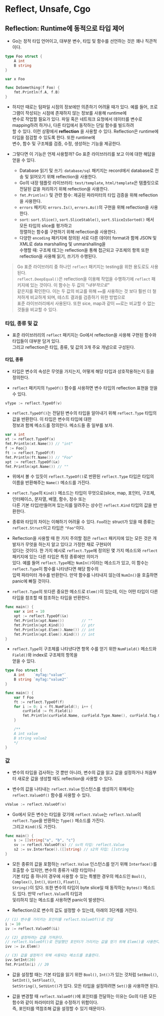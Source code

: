 # Reflect, Unsafe, Cgo

## Reflection: Runtime에 동적으로 타입 제어

- Go는 정적 타입 언어이고, 대부분 변수, 타입 및 함수를 선언하는 것은 꽤나 직관적이다.

```go
type Foo struct {
	A int
	B string
}

var x Foo

func DoSomething(f Foo) {
	fmt.Println(f.A, f.B)
}
```

- 하지만 때로는 텀파일 시점의 정보에만 의존하기 어려울 때가 있다. 예를 들어, 프로그램이 작성되는 시점에 존재하지 않는 정보를 사용해 runtime에  
  변수로 작업할 필요가 있다. 파일 혹은 네트워크 요청에서 데이터를 변수로 mapping하려 하거나, 다른 타입에서 동작하는 단일 함수를 빌드하려  
  할 수 있다. 이런 상황에서 **reflection** 을 사용할 수 있다. Reflection은 runtime에 타입을 점검할 수 있도록 한다. 또한 runtime에  
  변수, 함수 및 구조체를 검증, 수정, 생성하는 기능을 제공한다.

- 그렇다면 이 기능은 언제 사용할까? Go 표준 라이브러리를 보고 이에 대한 해답을 얻을 수 있다.

  - Database 읽기 및 쓰기: `database/sql` 패키지는 record에서 database로 전송 및 읽어오기 위해 reflection을 사용한다.
  - Go의 내장 템플릿 라이브러리: `test/template`, `html/template`은 템플릿으로 전달된 값을 처리하기 위해 reflection을 사용한다.
  - `fmt.Println()` 및 관련 함수: 제공된 파라미터의 타입 검증을 위해 reflection을 사용한다.
  - `errors` 패키지: `errors.Is()`, `errors.As()`의 구현을 위해 reflection을 사용한다.
  - `sort`: `sort.Slice()`, `sort.SliceStable()`, `sort.SliceIsSorted()` 에서 모든 타입의 slice를 평가하고  
    정렬하는 함수를 구현하기 위해 reflection을 사용한다.
  - 다양한 `encoding` 패키지에 정의된 서로 다른 데이터 format과 함께 JSON 및 XML로 data marshalling 및 unmarshalling을  
    수행할 때: 구조체 태그는 reflection을 통해 접근되고 구조체의 항목 또한 reflection을 사용해 읽기, 쓰기가 수행된다.

> Go 표준 라이브러리 중 하나인 `reflect` 패키지는 testing을 위한 용도로도 사용된다.  
> `reflect.DeepEqual()`은 reflection을 이용해 작업을 수행하기에 `reflect` 패키지에 있는 것이다. 이 함수는 두 값이 _"내부적으로"_  
> 같은지를 확인한다. 이는 두 값의 비교를 위해 `==`를 사용하는 것 보다 훨씬 더 철저하게 비교하게 되며, 테스트 결과를 검증하기 위한 방법으로  
> 표준 라이브러리에서 사용된다. 또한 sice, map과 같이 `==`로는 비교할 수 없는 것들을 비교할 수 있다.

### 타입, 종류 및 값

- 표준 라이브러리의 `reflect` 패키지는 Go에서 reflection을 사용해 구현된 함수와 타입들이 대부분 담겨 있다.  
  그리고 reflection은 타입, 종류, 및 값의 3개 주요 개념으로 구성된다.

#### 타입, 종류

- 타입은 변수의 속성은 무엇을 가지는지, 어떻게 해당 타입과 상호작용하는지 등을 정의한다.

- `reflect` 패키지의 `TypeOf()` 함수를 사용하면 변수 타입의 reflection 표현을 얻을 수 있다.

```go
vType := reflect.TypeOf(v)
```

- `reflect.TypeOf()`는 전달된 변수의 타입을 알아내기 위해 `reflect.Type` 타입의 값을 반환한다. 이 타입은 변수의 타입에 대한  
  정보과 함께 메소드를 정의한다. 메소드들 중 일부를 보자.

```go
var x int
xt := reflect.TypeOf(x)
fmt.Println(xt.Name()) // "int"
f := Foo{}
ft := reflect.TypeOf(f)
fmt.Println(ft.Name()) // "Foo"
xpt := reflect.TypeOf(&x)
fmt.Println(xpt.Name()) // ""
```

- 위에서 볼 수 있듯이 `reflect.TypeOf()`로 반환된 `reflect.Type` 타입은 타입의 이름을 반환해주는 `Name()` 메소드를 가진다.

- `reflect.Type`의 `Kind()` 메소드는 타입이 무엇으로(slice, map, 포인터, 구조체, 인터페이스, 문자열, 배열, 함수, 정수 또는  
  다른 기본 타입)만들어져 있는지를 알려주는 상수인 `reflect.Kind` 타입의 값을 반환한다.

- 종류와 타입의 차이는 이해하기 어려울 수 있다. `Foo`라는 struct가 있을 때 종류는 `reflect.Struct`이고 타입은 `"Foo"`이다.

- Reflection을 사용할 때 한 가지 주의할 점은 `reflect` 패키지에 있는 모든 것은 개발자가 무엇을 하는지 알고 있다고 가정한 채로 구현되어  
  있다는 것이다. 한 가지 예시로 `reflect.Type`에 정의된 몇 가지 메소드와 `reflect` 패키지에 있는 다른 타입은 특정 종류에만 의미가  
  있다. 예를 들어 `reflect.Type`에는 `NumIn()`이라는 메소드가 있고, 이 함수는 `reflect.Type`이 함수를 나타낸다면 해당 함수의  
  입력 파라미터 개수를 반환한다. 만약 함수를 나타내지 않는데 `NumIn()`을 호출하면 panic에 빠질 것이다.

- `reflect.Type`의 또다른 중요한 메소드로 `Elem()`이 있는데, 이는 어떤 타입이 다른 타입을 참조할 때 참조하는 타입을 반환한다.

```go
func main() {
	var x int = 10
	xpt := reflect.TypeOf(&x)
	fmt.Println(xpt.Name())        // ""
	fmt.Println(xpt.Kind())        // ptr
	fmt.Println(xpt.Elem().Name()) // int
	fmt.Println(xpt.Elem().Kind()) // int
}
```

- `reflect.Type`이 구조체를 나타낸다면 항목 수를 얻기 위한 `NumField()` 메소드와 `Field()`와 index로 구조체의 항목을  
  얻을 수 있다.

```go
type Foo struct {
	A int    `myTag:"value"`
	B string `myTag:"value2"`
}

func main() {
	var f Foo
	ft := reflect.TypeOf(f)
	for i := 0; i < ft.NumField(); i++ {
		curField := ft.Field(i)
		fmt.Println(curField.Name, curField.Type.Name(), curField.Tag.Get("myTag"))
	}

	/**
	A int value
	B string value2
	*/
}
```

### 값

- 변수의 타입을 검사하는 것 뿐만 아니라, 변수의 값을 읽고 값을 설정하거나 처음부터 새로운 값을 생성할 때도 reflection을 사용할 수 있다.

- 변수의 값을 나타내는 `reflect.Value` 인스턴스를 생성하기 위해서는 `reflect.ValueOf()` 함수를 사용할 수 있다.

```go
vValue := reflect.ValueOf(v)
```

- Go에서 모든 변수는 타입을 갖기에 `reflect.Value`는 `reflect.Value`의 `reflect.Type`을 반환하는 `Type()` 메소드를 가진다.  
  그리고 `Kind()`도 가진다.

```go
func main() {
	s := []string{"a", "b", "c"}
	sv := reflect.ValueOf(s) // sv의 타입: reflect.Value
	s2 := sv.Interface().([]string) // s2의 타입: []string
}
```

- 모든 종류의 값을 포함하는 `reflect.Value` 인스턴스를 얻기 위해 `Interface()`를 호출할 수 있지만, 변수의 종류가 내장 타입이나  
  기본 타입 중 하나이 경우에 사용할 수 있는 특별한 경우의 메소드인 `Bool()`, `Complex()`, `Int()`, `Uint()`, `Float()`,  
  `String()`이 있다. 또한 변수의 타입이 byte slice일 때 동작하는 `Bytes()` 메소드도 있다. 만약 `reflect.Value`의 타입과  
  잋리하지 않는 메소드를 사용하면 panic이 발생한다.

- Reflection으로 변수의 값도 설정할 수 있는데, 아래의 3단계를 거친다.

```go
// (1) 변수를 가리키는 포인터를 reflect.ValueOf()로 전달
i := 10
iv := reflect.ValueOf(&i)

// (2) 설정하려는 값을 가져온다.
// reflect.ValueOf()로 전달했던 포인터가 가리키는 값을 얻기 위해 Elem()을 사용한다.
ivv := iv.Elem()

// (3) 값을 설정하기 위해 사용되는 메소드를 호출한다.
ivv.SetInt(20)
fmt.Println(i) // 20
```

- 값을 설정할 때는 기본 타입을 읽기 위한 `Bool()`, `Int()`가 있는 것처럼 `SetBool()`, `SetInt()`, `SetFloat()`,  
  `SetString()`, `SetUint()`가 있다. 모든 타입을 설정하려면 `Set()`을 사용하면 된다.

- 값을 변경할 때 `reflect.ValueOf()`에 포인터를 전달하는 이유는 Go의 다른 모든 함수와 같이 파라미터의 값을 수정하기 위함이다.  
  즉, 포인터를 역참조해 값을 설정할 수 있기 때문이다.
